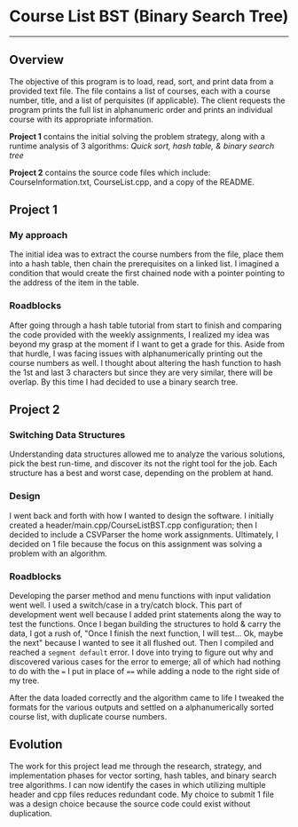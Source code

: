 # Course List BST (Binary Search Tree)

---

## Overview

The objective of this program is to load, read, sort, and print data from a provided text file. The file contains a list of courses, each with a course number, title, and a list of perquisites (if applicable). The client requests the program prints the full list in alphanumeric order and prints an individual course with its appropriate information. 

**Project 1** contains the initial solving the problem strategy, along with a runtime analysis of 3 algorithms: *Quick sort, hash table, & binary search tree*

**Project 2** contains the source code files which include:  CourseInformation.txt, CourseList.cpp, and a copy of the README.



## Project 1

### My approach

The initial idea was to extract the course numbers from the file, place them into a hash table, then chain the prerequisites on a linked list. I imagined a condition that would create the first chained node with a pointer pointing to the address of the item in the table. 

### Roadblocks

After going through a hash table tutorial from start to finish and comparing the code provided with the weekly assignments, I realized my idea was beyond my grasp at the moment if I want to get a grade for this. Aside from that hurdle, I was facing issues with alphanumerically printing out the course numbers as well. I thought about altering the hash function to hash the 1st and last 3 characters but since they are very similar, there will be overlap. By this time I had decided to use a binary search tree.



## Project 2

### Switching Data Structures

Understanding data structures allowed me to analyze the various solutions, pick the best run-time, and discover its not the right tool for the job. Each structure has a best and worst case, depending on the problem at hand.

### Design

I went back and forth with how I wanted to design the software. I initially created a header/main.cpp/CourseListBST.cpp configuration; then I decided to include a CSVParser the home work assignments. Ultimately, I decided on 1 file because the focus on this assignment was solving a problem with an algorithm.

### Roadblocks

Developing the parser method and menu functions with input validation went well. I used a switch/case in a try/catch block. This part of development went well because I added print statements along the way to test the functions. Once I began building the structures to hold & carry the data, I got a rush of, "Once I finish the next function, I will test... Ok, maybe the next" because I wanted to see it all flushed out. Then I compiled and reached a `segment default` error. I dove into trying to figure out why and discovered various cases for the error to emerge; all of which had nothing to do with the `=` I put in place of `==` while adding a node to the right side of my tree.

After the data loaded correctly and the algorithm came to life I tweaked the formats for the various outputs and settled on a alphanumerically sorted course list, with duplicate course numbers.

## Evolution

The work for this project lead me through the research, strategy, and implementation phases for vector sorting, hash tables, and binary search tree algorithms. I can now identify the cases in which utilizing multiple header and cpp files reduces redundant code. My choice to submit 1 file was a design choice because the source code could exist without duplication.
